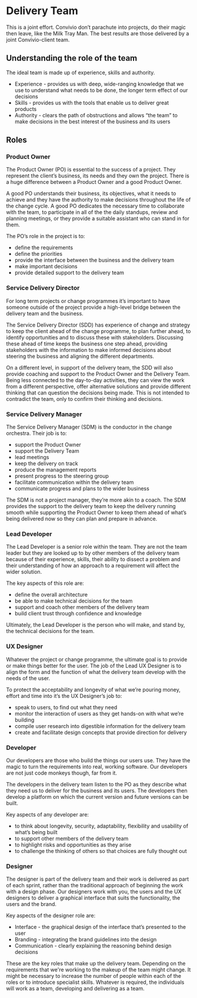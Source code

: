 # Delivery Team

This is a joint effort. Convivio don’t parachute into projects, do their magic then leave, like the Milk Tray Man. The best results are those delivered by a joint Convivio-client team.

## Understanding the role of the team

The ideal team is made up of experience, skills and authority.

* Experience - provides us with deep, wide-ranging knowledge that we use to understand what needs to be done, the longer term effect of our decisions
* Skills - provides us with the tools that enable us to deliver great products
* Authority - clears the path of obstructions and allows “the team” to make decisions in the best interest of the business and its users

## Roles

### Product Owner

The Product Owner \(PO\) is essential to the success of a project. They represent the client’s business, its needs and they own the project. There is a huge difference between a Product Owner and a good Product Owner.

A good PO understands their business, its objectives, what it needs to achieve and they have the authority to make decisions throughout the life of the change cycle. A good PO dedicates the necessary time to collaborate with the team, to participate in all of the the daily standups, review and planning meetings, or they provide a suitable assistant who can stand in for them.

The PO’s role in the project is to:

* define the requirements
* define the priorities
* provide the interface between the business and the delivery team
* make important decisions
* provide detailed support to the delivery team

### Service Delivery Director

For long term projects or change programmes it’s important to have someone outside of the project provide a high-level bridge between the delivery team and the business.

The Service Delivery Director \(SDD\) has experience of change and strategy to keep the client ahead of the change programme, to plan further ahead, to identify opportunities and to discuss these with stakeholders. Discussing these ahead of time keeps the business one step ahead, providing stakeholders with the information to make informed decisions about steering the business and aligning the different departments.

On a different level, in support of the delivery team, the SDD will also provide coaching and support to the Product Owner and the Delivery Team. Being less connected to the day-to-day activities, they can view the work from a different perspective, offer alternative solutions and provide different thinking that can question the decisions being made. This is not intended to contradict the team, only to confirm their thinking and decisions.

### Service Delivery Manager

The Service Delivery Manager \(SDM\) is the conductor in the change orchestra. Their job is to:

* support the Product Owner
* support the Delivery Team
* lead meetings
* keep the delivery on track
* produce the management reports
* present progress to the steering group
* facilitate communication within the delivery team
* communicate progress and plans to the wider business

The SDM is not a project manager, they’re more akin to a coach. The SDM provides the support to the delivery team to keep the delivery running smooth while supporting the Product Owner to keep them ahead of what’s being delivered now so they can plan and prepare in advance.

### Lead Developer

The Lead Developer is a senior role within the team. They are not the team leader but they are looked up to by other members of the delivery team because of their experience, skills, their ability to dissect a problem and their understanding of how an approach to a requirement will affect the wider solution.

The key aspects of this role are:

* define the overall architecture
* be able to make technical decisions for the team
* support and coach other members of the delivery team
* build client trust through confidence and knowledge

Ultimately, the Lead Developer is the person who will make, and stand by, the technical decisions for the team.

### UX Designer

Whatever the project or change programme, the ultimate goal is to provide or make things better for the user. The job of the Lead UX Designer is to align the form and the function of what the delivery team develop with the needs of the user.

To protect the acceptability and longevity of what we’re pouring money, effort and time into it’s the UX Designer’s job to:

* speak to users, to find out what they need
* monitor the interaction of users as they get hands-on with what we’re building
* compile user research into digestible information for the delivery team
* create and facilitate design concepts that provide direction for delivery

### Developer

Our developers are those who build the things our users use. They have the magic to turn the requirements into real, working software. Our developers are not just code monkeys though, far from it.

The developers in the delivery team listen to the PO as they describe what they need us to deliver for the business and its users. The developers then develop a platform on which the current version and future versions can be built.

Key aspects of any developer are:

* to think about longevity, security, adaptability, flexibility and usability of what’s being built
* to support other members of the delivery team
* to highlight risks and opportunities as they arise
* to challenge the thinking of others so that choices are fully thought out

### Designer

The designer is part of the delivery team and their work is delivered as part of each sprint, rather than the traditional approach of beginning the work with a design phase. Our designers work with you, the users and the UX designers to deliver a graphical interface that suits the functionality, the users and the brand.

Key aspects of the designer role are:

* Interface - the graphical design of the interface that’s presented to the user
* Branding - integrating the brand guidelines into the design
* Communication - clearly explaining the reasoning behind design decisions

These are the key roles that make up the delivery team. Depending on the requirements that we're working to the makeup of the team might change. It might be necessary to increase the number of people within each of the roles or to introduce specialist skills. Whatever is required, the individuals will work as a team, developing and delivering as a team.

